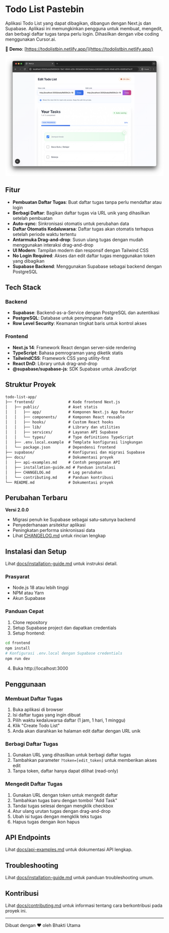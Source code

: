 # Todo List Pastebin

Aplikasi Todo List yang dapat dibagikan, dibangun dengan Next.js dan Supabase. Aplikasi ini memungkinkan pengguna untuk membuat, mengedit, dan berbagi daftar tugas tanpa perlu login. Dihasilkan dengan vibe coding menggunakan Cursor.ai.

🚀 **Demo**: [https://todolistbin.netlify.app/](https://todolistbin.netlify.app/)

![Todo List Pastebin Screenshot](docs/screenshot.png)

## Fitur

- **Pembuatan Daftar Tugas**: Buat daftar tugas tanpa perlu mendaftar atau login
- **Berbagi Daftar**: Bagikan daftar tugas via URL unik yang dihasilkan setelah pembuatan
- **Auto-sync**: Sinkronisasi otomatis untuk perubahan data
- **Daftar Otomatis Kedaluwarsa**: Daftar tugas akan otomatis terhapus setelah periode waktu tertentu
- **Antarmuka Drag-and-drop**: Susun ulang tugas dengan mudah menggunakan interaksi drag-and-drop
- **UI Modern**: Tampilan modern dan responsif dengan Tailwind CSS
- **No Login Required**: Akses dan edit daftar tugas menggunakan token yang dibagikan
- **Supabase Backend**: Menggunakan Supabase sebagai backend dengan PostgreSQL

## Tech Stack

### Backend

- **Supabase**: Backend-as-a-Service dengan PostgreSQL dan autentikasi
- **PostgreSQL**: Database untuk penyimpanan data
- **Row Level Security**: Keamanan tingkat baris untuk kontrol akses

### Frontend

- **Next.js 14**: Framework React dengan server-side rendering
- **TypeScript**: Bahasa pemrograman yang diketik statis
- **TailwindCSS**: Framework CSS yang utility-first
- **React DnD**: Library untuk drag-and-drop
- **@supabase/supabase-js**: SDK Supabase untuk JavaScript

## Struktur Proyek

```
todo-list-app/
├── frontend/               # Kode frontend Next.js
│   ├── public/             # Aset statis
│   │   ├── app/            # Komponen Next.js App Router
│   │   ├── components/     # Komponen React reusable
│   │   ├── hooks/          # Custom React hooks
│   │   ├── lib/            # Library dan utilities
│   │   ├── services/       # Layanan API Supabase
│   │   └── types/          # Type definitions TypeScript
│   ├── .env.local.example  # Template konfigurasi lingkungan
│   └── package.json        # Dependensi frontend
├── supabase/               # Konfigurasi dan migrasi Supabase
├── docs/                   # Dokumentasi proyek
│   ├── api-examples.md     # Contoh penggunaan API
│   ├── installation-guide.md # Panduan instalasi
│   ├── CHANGELOG.md        # Log perubahan
│   └── contributing.md     # Panduan kontribusi
└── README.md               # Dokumentasi proyek
```

## Perubahan Terbaru

**Versi 2.0.0**

- Migrasi penuh ke Supabase sebagai satu-satunya backend
- Penyederhanaan arsitektur aplikasi
- Peningkatan performa sinkronisasi data
- Lihat [CHANGELOG.md](docs/CHANGELOG.md) untuk rincian lengkap

## Instalasi dan Setup

Lihat [docs/installation-guide.md](docs/installation-guide.md) untuk instruksi detail.

### Prasyarat

- Node.js 18 atau lebih tinggi
- NPM atau Yarn
- Akun Supabase

### Panduan Cepat

1. Clone repository
2. Setup Supabase project dan dapatkan credentials
3. Setup frontend:

```bash
cd frontend
npm install
# Konfigurasi .env.local dengan Supabase credentials
npm run dev
```

4. Buka http://localhost:3000

## Penggunaan

### Membuat Daftar Tugas

1. Buka aplikasi di browser
2. Isi daftar tugas yang ingin dibuat
3. Pilih waktu kedaluwarsa daftar (1 jam, 1 hari, 1 minggu)
4. Klik "Create Todo List"
5. Anda akan diarahkan ke halaman edit daftar dengan URL unik

### Berbagi Daftar Tugas

1. Gunakan URL yang dihasilkan untuk berbagi daftar tugas
2. Tambahkan parameter `?token=[edit_token]` untuk memberikan akses edit
3. Tanpa token, daftar hanya dapat dilihat (read-only)

### Mengedit Daftar Tugas

1. Gunakan URL dengan token untuk mengedit daftar
2. Tambahkan tugas baru dengan tombol "Add Task"
3. Tandai tugas selesai dengan mengklik checkbox
4. Atur ulang urutan tugas dengan drag-and-drop
5. Ubah isi tugas dengan mengklik teks tugas
6. Hapus tugas dengan ikon hapus

## API Endpoints

Lihat [docs/api-examples.md](docs/api-examples.md) untuk dokumentasi API lengkap.

## Troubleshooting

Lihat [docs/installation-guide.md](docs/installation-guide.md) untuk panduan troubleshooting umum.

## Kontribusi

Lihat [docs/contributing.md](docs/contributing.md) untuk informasi tentang cara berkontribusi pada proyek ini.

---

Dibuat dengan ❤️ oleh Bhakti Utama
